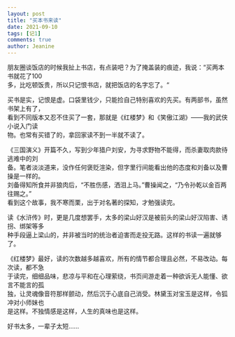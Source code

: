 ```yaml
---
layout: post
title: "买本书来读"
date: 2021-09-10
tags: [记1]
comments: true
author: Jeanine 
---
```

朋友圈谈饭店的时候我扯上书店，有点装吧？为了掩盖装的痕迹，我说：“买两本书就花了100  
多，比吃顿饭贵，所以只记恨书店，就把饭店的名字忘了。“  

买书是实，记恨是虚。口袋里钱少，只能捡自己特别喜欢的先买。有两部书，虽然书架上有了，  
看到不同版本又忍不住买了一套，那就是《红楼梦》和《笑傲江湖》——我的武侠小说入门读  
物。也常有买错了的，拿回家读不到一半就不读了。  

《三国演义》开篇不久，写到少年猎户刘安，为寻求野物不能得，而杀妻取肉款待逃难中的刘  
备。笔者淡淡道来，没作任何褒贬渲染，但字里行间能看出他的态度和刘备以及曹操是一样的。  
刘备得知所食并非狼肉后，“不胜伤感，洒泪上马。”曹操闻之，“乃令孙乾以金百两往赐之。”  
看到这个故事，我不寒而栗，出于对名著的探知，才勉强读完。  

读《水浒传》时，更是几度想罢手，太多的梁山好汉是被前头的梁山好汉陷害、诱拐、绑架等多  
种手段逼上梁山的，并非被当时的统治者迫害而走投无路。这样的书读一遍就够了。  

《红楼梦》最好，读的次数越多越喜欢，所有的情节都合理且必然，不易改动。每次读，都不急  
于读完，细细品味，悲凉与平和在心理萦绕，书页间游走着一种欲诉无人能懂、欲言不能言的孤  
独，让灵魂像音符那样颤动，然后沉于心底自己消受。林黛玉对宝玉是这样，令狐冲对小师妹也  
是这样。不独情感是这样，人生的真味也是这样。  

好书太多，一辈子太短……
